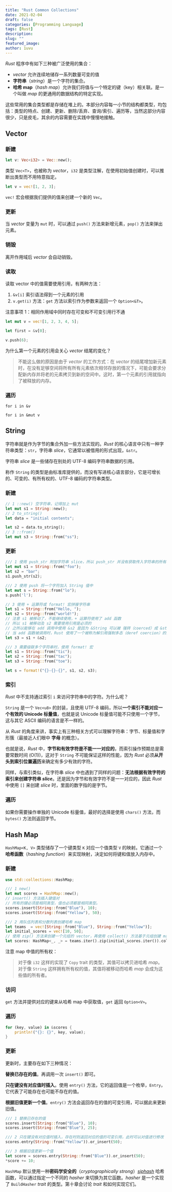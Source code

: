 ```yaml
---
title: "Rust Common Collections"
date: 2021-02-04
draft: false
categories: [Programming Language]
tags: [Rust]
description: 
slug: ""
featured_image:
author: 1uvu
---
```


*Rust* 程序中有如下三种被广泛使用的集合：

- *vector* 允许连续地储存一系列数量可变的值
- **字符串**（*string*）是一个字符的集合。
- **哈希 map**（*hash map*）允许我们将值与一个特定的键（key）相关联。是一个叫做 *map* 的更通用的数据结构的特定实现。

这些常用的集合类型都是存储在堆上的。本部分内容每一小节的结构都类型，均包括：类型的特点、创建、更新、删除/丢弃、查询/索引、遍历等，当然这部分内容很少，只是皮毛，其余的内容需要在实践中慢慢地接触。

## Vector

### 新建

```rust
let v: Vec<i32> = Vec::new();
```

类型 `Vec<T>`，也被称为 *vector*，`i32` 是类型注解，在使用初始值创建时，可以推断出类型而不用特意指定。

```rust
let v = vec![1, 2, 3];
```

`vec!` 宏会根据我们提供的值来创建一个新的 `Vec`。

### 更新

当 *vector* 变量为 `mut` 时，可以通过 `push()` 方法来新增元素，`pop()` 方法来弹出元素。

### 销毁

离开作用域后 *vector* 会自动销毁。

### 读取

读取 vector 中的值需要使用引用，有两种方法：

1. `&v[i]` 索引语法得到一个元素的引用
2. `v.get(i)` 方法：`get` 方法以索引作为参数来返回一个 `Option<&T>`。

注意事项 1：相同作用域中同时存在可变和不可变引用行不通

```rust
let mut v = vec![1, 2, 3, 4, 5];

let first = &v[0];

v.push(6);
```

为什么第一个元素的引用会关心 *vector* 结尾的变化？

>不能这么做的原因是由于 *vector* 的工作方式：在 *vector* 的结尾增加新元素时，在没有足够空间将所有所有元素依次相邻存放的情况下，可能会要求分配新内存并将老的元素拷贝到新的空间中。这时，第一个元素的引用就指向了被释放的内存。

### 遍历

`for i in &v`

`for i in &mut v`

## String

字符串就是作为字节的集合外加一些方法实现的。*Rust* 的核心语言中只有一种字符串类型：`str`，字符串 *slice*，它通常以被借用的形式出现，`&str`。

字符串 *slice* 是一些储存在别处的 UTF-8 编码字符串数据的引用。

称作 `String` 的类型是由标准库提供的，而没有写进核心语言部分，它是可增长的、可变的、有所有权的、UTF-8 编码的字符串类型。

### 新建

```rust
// 1 ::new() 空字符串，记得加上 mut
let mut s1 = String::new();
// 2 to_string()
let data = "initial contents";

let s2 = data.to_string();
// 3 ::from()
let mut s3 = String::from("ss");
```

### 更新

```rust
/// 1 使用 push_str 附加字符串 slice，所以 push_str 并没有获取传入字符串的所有权
let mut s1 = String::from("foo");
let s2 = "bar";
s1.push_str(s2);

/// 2 使用 push 将一个字符加入 String 值中
let mut s = String::from("lo");
s.push('l');

// 3 使用 + 运算符或 format! 宏拼接字符串
let s1 = String::from("Hello, ");
let s2 = String::from("world!");
// 注意 s1 被移动了，不能继续使用，+ 运算符使用了 add 函数
// 所以 s1 被移动及 s2 需要使用引用是必须的
// 之所以能够在 add 调用中使用 &s2 是因为 &String 可以被 强转（coerced）成 &str。
// 当 add 函数被调用时，Rust 使用了一个被称为解引用强制多态（deref coercion）的技术，你可以将其理解为它把 &s2 变成了 &s2[..]
let s3 = s1 + &s2; 

/// 3 需要级联多个字符串时，使用 format! 宏
let s1 = String::from("tic");
let s2 = String::from("tac");
let s3 = String::from("toe");

let s = format!("{}-{}-{}", s1, s2, s3);
```

### 索引

*Rust* 中不支持通过索引 `i` 来访问字符串中的字符。为什么呢？

`String` 是一个 `Vec<u8>` 的封装，且使用 UTF-8 编码，所以**一个索引不能对应一个有效的 Unicode 标量值**，也就是说 Unicode 标量值可能不只使用一个字节，这与其它 ASCII 编码的语言是不一样的。

从 *Rust* 的角度来讲，事实上有三种相关方式可以理解字符串：字节、标量值和字形簇（最接近人们眼中 **字母** 的概念）。

也就是说，*Rust* 中，**字节和有效字符是不能一一对应的**，而索引操作预期总是需要常数时间 (O(1))，这对于 `String` 不可能保证这样的性能，因为 *Rust* 必须**从开头到索引位置遍历**来确定有多少有效的字符。

同样，与索引类似，在字符串 *slice* 中也遇到了同样的问题：**无法根据有效字符的索引来创建字符串 *slice***。还是因为字节和有效字符不是一一对应的，因此 *Rust* 中使用 `[]` 来创建 *slice* 时，里面的数字指的是字节。

### 遍历

如果你需要操作单独的 Unicode 标量值，最好的选择是使用 `chars()`  方法，而 `bytes()` 方法则返回字节。

## Hash Map

`HashMap<K, V>` 类型储存了一个键类型 `K` 对应一个值类型 `V` 的映射。它通过一个 **哈希函数**（*hashing function*）来实现映射，决定如何将键和值放入内存中。

### 新建

```rust
use std::collections::HashMap;

/// 1 new()
let mut scores = HashMap::new();
// insert() 方法插入键值对
// 所有的键必须是相同类型，值也必须都是相同类型。
scores.insert(String::from("Blue"), 10);
scores.insert(String::from("Yellow"), 50);

/// 2 用队伍列表和分数列表创建哈希 map
let teams  = vec![String::from("Blue"), String::from("Yellow")];
let initial_scores = vec![10, 50];
// 使用 zip() 方法来创建一个元组的 vector，再使用 collect() 方法基于元组创建 map
let scores: HashMap<_, _> = teams.iter().zip(initial_scores.iter()).collect();
```

注意 map 中值的所有权：

> 对于像 `i32` 这样的实现了 `Copy` trait 的类型，其值可以拷贝进哈希 *map*。对于像 `String` 这样拥有所有权的值，其值将被移动而哈希 *map* 会成为这些值的所有者。

### 访问

 `get` 方法并提供对应的键来从哈希 map 中获取值，`get` 返回 `Option<V>`。

### 遍历

```rust
for (key, value) in &scores {
    println!("{}: {}", key, value);
}
```

### 更新

更新时，主要存在如下三种情况：

**替换已存在的值**。再调用一次 `insert()` 即可。

**只在键没有对应值时插入**。使用 `entry()` 方法，它的返回值是一个枚举，`Entry`，它代表了可能存在也可能不存在的值。

**根据旧值更新一个值**。`entry()` 方法会返回存在的值的可变引用，可以据此来更新旧值。

```rust
/// 1 替换已存在的值
scores.insert(String::from("Blue"), 10);
scores.insert(String::from("Blue"), 25);

/// 2 只在键没有对应值时插入，存在时则返回对应的值的可变引用，此时可以对值进行修改
scores.entry(String::from("Yellow")).or_insert(50);

/// 3 根据旧值更新一个值
let score = scores.entry(String::from("Blue")).or_insert(50);
*score += 10;
```

`HashMap` 默认使用一种**密码学安全的**（*cryptographically strong*）*[siphash](#fn_siphash)* 哈希函数，可以通过指定一个不同的 *hasher* 来切换为其它函数。*hasher* 是一个实现了 `BuildHasher` *trait* 的类型。第十章会讨论 *trait* 和如何实现它们。

